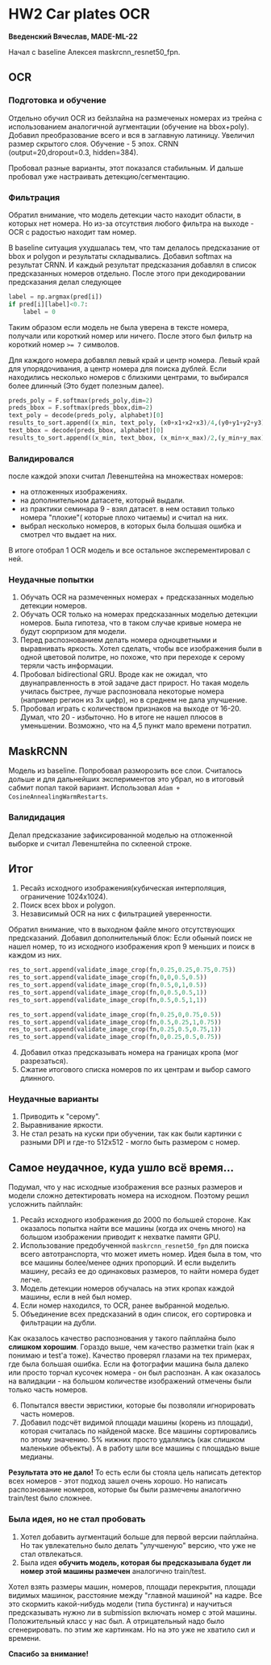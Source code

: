 # HW2 Car plates OCR

**Введенский Вячеслав, MADE-ML-22**

Начал с baseline Алексея maskrcnn_resnet50_fpn.

## OCR

### Подготовка и обучение

Отдельно обучил OCR из бейзлайна на размеченых номерах из трейна с использованием аналогичной аугментации (обучение на bbox+poly).
Добавил преобразование всего и вся в заглавную латиницу.
Увеличил размер скрытого слоя. Обучение - 5 эпох.
CRNN (output=20,dropout=0.3, hidden=384).

Пробовал разные варианты, этот показался стабильным. И дальше пробовал уже настраивать детекцию/сегментацию.

### Фильтрация

Обратил внимание, что модель детекции часто находит области, в которых нет номера. Но из-за отсутствия любого фильтра на выходе - OCR с радостью находит там номер.

В baseline ситуация ухудшалась тем, что там делалось предсказание от bbox и polygon и результаты складывались.
Добавил softmax на результат CRNN. И каждый результат предсказания добавлял в список предсказанных номеров отдельно.
После этого при декодировании предсказания делал следующее

``` python
label = np.argmax(pred[i])
if pred[i][label]<0.7:
    label = 0
```

Таким образом если модель не была уверена в тексте номера, получали или короткий номер или ничего. После этого был фильтр на короткий номер `>= 7` символов.

Для каждого номера добавлял левый край и центр номера. Левый край для упорядочивания, а центр номера для поиска дублей.
Если находились несколько номеров с близкими центрами, то выбирался более длинный (Это будет полезным далее).

``` python
preds_poly = F.softmax(preds_poly,dim=2)
preds_bbox = F.softmax(preds_bbox,dim=2)
text_poly = decode(preds_poly, alphabet)[0]
results_to_sort.append((x_min, text_poly, (x0+x1+x2+x3)/4,(y0+y1+y2+y3)/4))
text_bbox = decode(preds_bbox, alphabet)[0]
results_to_sort.append((x_min, text_bbox, (x_min+x_max)/2,(y_min+y_max)/2))
```

### Валидировался

после каждой эпохи считал Левенштейна на множествах номеров:

- на отложенных изображениях.
- на дополнительном датасете, который выдали.
- из практики семинара 9 - взял датасет. в нем оставил только номера "плохие"( которые плохо читаемы) и считал на них.
- выбрал несколько номеров, в которых была большая ошибка и смотрел что выдает на них.

В итоге отобрал 1 OCR модель и все остальное эксперементировал с ней.

### Неудачные попытки

1. Обучать OCR на размеченных номерах + предсказанных моделью детекции номеров.
2. Обучать OCR только на номерах предсказанных моделью детекции номеров.
Была гипотеза, что в таком случае кривые номера не будут сюрпризом для модели.
3. Перед распознованием делать номера одноцветными и выравнивать яркость.
Хотел сделать, чтобы все изображения были в одной цветовой политре, но похоже, что при переходе к серому теряли часть информации.
4. Пробовал bidirectional GRU.
Вроде как не ожидал, что двунаправленность в этой задаче даст прирост. Но такая модель училась быстрее, лучше распозновала некоторые номера (например регион из 3х цифр), но в среднем не дала улучшение.
5. Пробовал играть с количеством признаков на выходе от 16-20.
Думал, что 20 - избыточно. Но в итоге не нашел плюсов в уменьшении.
Возможно, что на 4,5 пункт мало времени потратил.

## MaskRCNN

Модель из baseline. Попробовал разморозить все слои. Считалось дольше и для дальнейших экспериментов это убрал, но в итоговый сабмит попал такой вариант. Использовал `Adam + CosineAnnealingWarmRestarts`.

### Валидидация

Делал предсказание зафиксированной моделью на отложенной выборке и считал Левенштейна по склееной строке.

## Итог

1. Ресайз исходного изображения(кубическая интерполяция, ограничение 1024х1024).
2. Поиск всех bbox и polygon.
3. Независимый OCR на них с фильтрацией уверенности.

Обратил внимание, что в выходном файле много отсутствующих предсказаний. Добавил дополнительный блок:
Если обыный поиск не нашел номер, то из исходного изображения кроп 9 меньших и поиск в каждом из них.

``` python
res_to_sort.append(validate_image_crop(fn,0.25,0.25,0.75,0.75))
res_to_sort.append(validate_image_crop(fn,0,0,0.5,0.5))
res_to_sort.append(validate_image_crop(fn,0.5,0,1,0.5))
res_to_sort.append(validate_image_crop(fn,0,0.5,0.5,1))
res_to_sort.append(validate_image_crop(fn,0.5,0.5,1,1))

res_to_sort.append(validate_image_crop(fn,0.25,0,0.75,0.5))
res_to_sort.append(validate_image_crop(fn,0.5,0.25,1,0.75))
res_to_sort.append(validate_image_crop(fn,0.25,0.5,0.75,1))
res_to_sort.append(validate_image_crop(fn,0,0.25,0.5,0.75))
```

4. Добавил отказ предсказывать номера на границах кропа (мог разрезаться).
5. Сжатие итогового списка номеров по их центрам и выбор самого длинного.

### Неудачные варианты

1. Приводить к "серому".
2. Выравнивание яркости.
3. Не стал резать на куски при обучении, так как были картинки с разными DPI и где-то 512х512 - могло быть размером с номер.

## Самое неудачное, куда ушло всё время...

Подумал, что у нас исходные изображения все разных размеров и модели сложно детектировать номера на исходном. Поэтому решил усложнить пайплайн:

1. Ресайз исходного изображения до 2000 по большей стороне.
Как оказалось попытка найти все машины (когда их очень много) на большом изображении приводит к нехватке памяти GPU.
2. Использование предобученной `maskrcnn_resnet50_fpn` для поиска всего автотранспорта, что может иметь номер.
Идея была в том, что все машины более/менее одних пропорций. И если выделить машину, ресайз ее до одинаковых размеров, то найти номера будет легче.
3. Модель детекции номеров обучалась на этих кропах каждой машины, если в ней был номер.
4. Если номер находился, то OCR, ранее выбранной моделью.
5. Объединение всех предсказаний в один список, его сортировка и фильтрации на дубли.

Как оказалось качество распознования у такого пайплайна  было **слишком хорошим**. Гораздо выше, чем качество разметки train (как я понимаю и test'а тоже).
Качество проверял глазами на тех примерах, где была большая ошибка. Если на фотографии машина была далеко или просто торчал кусочек номера - он был распознан. А как оказалось на валидации - на большом количестве изображений отмечены были только часть номеров.

6. Попытался ввести эвристики, которые бы позволяли игнорировать часть номеров.
7. Добавил подсчёт видимой площади машины (корень из площади), которая считалась по найденой маске. Все машины сортировались по этому значению. 5% нижних просто удалялись (как слишком маленькие объекты). А в работу шли все машины с площадью выше медианы.

**Результата это не дало!**
То есть если бы стояла цель написать детектор всех номеров - этот подход зашел очень хорошо. Но написать распознование номеров, которые бы были размечены аналогично train/test было сложнее.

### Была идея, но не стал пробовать

1. Хотел добавить аугментаций больше для первой версии пайплайна. Но так увлекательно было делать "улучшеную" версию, что уже не стал отвлекаться.
2. Была идея **обучить модель, которая бы предсказывала будет ли номер этой машины размечен** аналогично train/test.
   
Хотел взять размеры машин, номеров, площади перекрытия, площади видимых машинок, расстояние между "главной машиной" на кадре. Все это скормить какой-нибудь модели (типа бустинга) и научиться предсказывать нужно ли в submission включать номер с этой машины.
Положительный класс у нас был. А отрицательный надо было сгенерировать. по этим же картинкам. Но на это уже не хватило сил и времени.

**Спасибо за внимание!**
